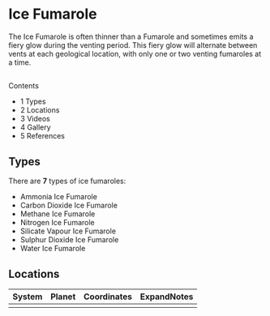 # Ice Fumarole
The Ice Fumarole is often thinner than a Fumarole and sometimes emits a fiery glow during the venting period. This fiery glow will alternate between vents at each geological location, with only one or two venting fumaroles at a time.

## 

Contents

- 1 Types
- 2 Locations
- 3 Videos
- 4 Gallery
- 5 References

## Types

There are **7** types of ice fumaroles:

- Ammonia Ice Fumarole
- Carbon Dioxide Ice Fumarole
- Methane Ice Fumarole
- Nitrogen Ice Fumarole
- Silicate Vapour Ice Fumarole
- Sulphur Dioxide Ice Fumarole
- Water Ice Fumarole

## Locations

| System | Planet | Coordinates | ExpandNotes |
| --- | --- | --- | --- |
|  |  |  |  |